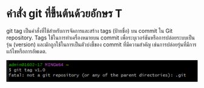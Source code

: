 # คำสั่ง git ที่ขึ้นต้นด้วยอักษร T

git tag
 เป็นคำสั่งที่ใช้สำหรับการจัดการและสร้าง tags (ป้ายชื่อ) บน commit ใน Git repository. Tags ใช้ในการทำเครื่องหมายบน commit เพื่อระบุเวอร์ชันหรือการปล่อยระบบเป็นรุ่น (version) และมักถูกใช้ในการเป็นตัวบ่งชี้ของ commit ที่มีความสำคัญ เช่นการปล่อยรุ่นที่มีการแก้ไขหรือการอัพเดต.
 
 ![Alt text](image-40.png)